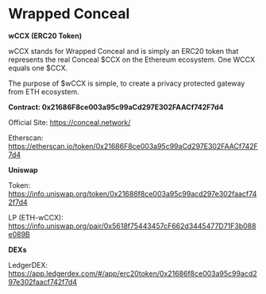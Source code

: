 # Wrapped Conceal


**wCCX (ERC20 Token)**

wCCX stands for Wrapped Conceal and is simply an ERC20 token that represents the real Conceal $CCX on the Ethereum ecosystem. One WCCX equals one $CCX.

The purpose of $wCCX is simple, to create a privacy protected gateway from ETH ecosystem.

**Contract: 0x21686F8ce003a95c99aCd297E302FAACf742F7d4**

Official Site: https://conceal.network/ 

Etherscan: https://etherscan.io/token/0x21686F8ce003a95c99aCd297E302FAACf742F7d4


**Uniswap**

Token: https://info.uniswap.org/token/0x21686f8ce003a95c99acd297e302faacf742f7d4

LP (ETH-wCCX): https://info.uniswap.org/pair/0x5618f75443457cF662d3445477D71F3b088e089B

**DEXs**

LedgerDEX: https://app.ledgerdex.com/#/app/erc20token/0x21686f8ce003a95c99acd297e302faacf742f7d4

